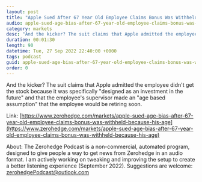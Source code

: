 ```yaml
---
layout: post
title: "Apple Sued After 67 Year Old Employee Claims Bonus Was Withheld Because Of His Age"
audio: apple-sued-age-bias-after-67-year-old-employee-claims-bonus-was-withheld-because-his-age-0
category: markets
desc: "And the kicker? The suit claims that Apple admitted the employee didn't get the stock because it was specifically &quot;designed as an investment in the future&quot; and that the employee's supervisor made an &quot;age based assumption&quot; that the employee would be retiring soon. "
duration: 00:01:30
length: 90
datetime: Tue, 27 Sep 2022 22:40:00 +0000
tags: podcast
guid: apple-sued-age-bias-after-67-year-old-employee-claims-bonus-was-withheld-because-his-age-0
order: 0
---
```

And the kicker? The suit claims that Apple admitted the employee didn't get the stock because it was specifically &quot;designed as an investment in the future&quot; and that the employee's supervisor made an &quot;age based assumption&quot; that the employee would be retiring soon. 

Link: [https://www.zerohedge.com/markets/apple-sued-age-bias-after-67-year-old-employee-claims-bonus-was-withheld-because-his-age](https://www.zerohedge.com/markets/apple-sued-age-bias-after-67-year-old-employee-claims-bonus-was-withheld-because-his-age)

About: The Zerohedge Podcast is a non-commercial, automated program, designed to give people a way to get news from Zerohedge in an audio format.  I am actively working on tweaking and improving the setup to create a better listening experience (September 2022).  Suggestions are welcome: [zerohedgePodcast@outlook.com](mailto:zerohedgePodcast@outlook.com)